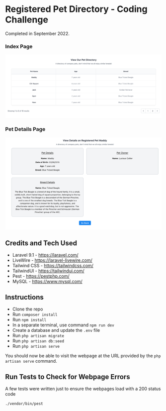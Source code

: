 # Registered Pet Directory - Coding Challenge

Completed in September 2022.

### Index Page
![Pet Index](./docs/images/PetIndex.png)

### Pet Details Page
![Pet Details](./docs/images/PetDetails.png)

## Credits and Tech Used
- Laravel 9.1 - https://laravel.com/
- LiveWire - https://laravel-livewire.com/
- Tailwind CSS - https://tailwindcss.com/
- TailwindUI - https://tailwindui.com/
- Pest - https://pestphp.com/
- MySQL - https://www.mysql.com/

## Instructions
- Clone the repo
- Run `composer install`
- Run `npm install`
- In a separate terminal, use command `npm run dev`
- Create a database and update the `.env` file
- Run `php artisan migrate`
- Run `php artisan db:seed`
- Run `php artisan serve`

You should now be able to visit the webpage at the URL provided by the `php artisan serve` command.

## Run Tests to Check for Webpage Errors

A few tests were written just to ensure the webpages load with a 200 status code

```bash
./vendor/bin/pest
```
